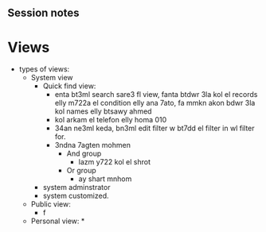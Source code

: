 ## Session notes

# Views
* types of views:
  * System view
    * Quick find view:
      * enta bt3ml search sare3 fl view, fanta btdwr 3la kol el records elly m722a el condition elly ana 7ato, fa mmkn akon bdwr 3la kol names elly btsawy ahmed
      * kol arkam el telefon elly homa 010
      * 34an ne3ml keda, bn3ml edit filter w bt7dd el filter in wl filter for. 
      * 3ndna 7agten mohmen
        * And group
          * lazm y722 kol el shrot
        * Or group 
          * ay shart mnhom
    * system adminstrator
    * system customized. 
  * Public view:
    * f
  * Personal view:
    * 